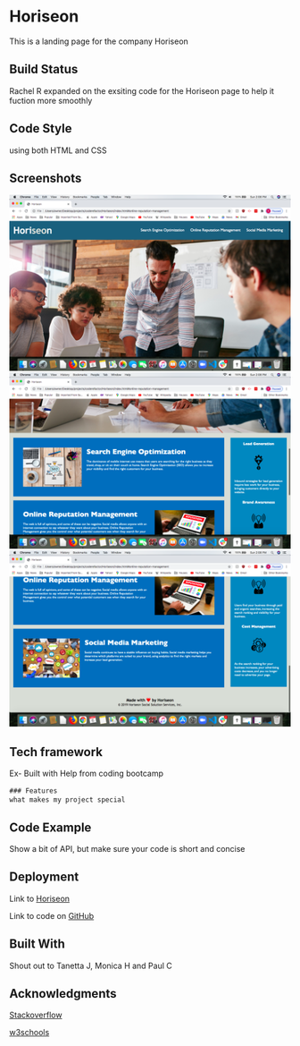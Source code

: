 
# Horiseon 

This is a landing page for the company Horiseon

## Build Status 

Rachel R expanded on the exsiting code for the Horiseon page to help it fuction more smoothly 

## Code Style 

using both HTML and CSS

## Screenshots

![Top of page](project/../screenshots/Screen%20Shot%202020-12-06%20at%202.08.37%20PM.png)
![Middle of page](project/../screenshots/Screen%20Shot%202020-12-06%20at%202.08.47%20PM.png)
![Bottom of page](projcet/../screenshots/Screen%20Shot%202020-12-06%20at%202.08.52%20PM.png)

## Tech framework 

Ex-
    Built with
        Help from coding bootcamp

    ### Features 
    what makes my project special

## Code Example 

Show a bit of API, but make sure your code is short and concise

## Deployment 

Link to [Horiseon](https://github.com/rachel-reidenga/horiseon)

Link to code on [GitHub](https://github.com/Rachel-Reidenga/Horiseon/blob/Rachel-Reidenga.github.io/index.html)

## Built With 

Shout out to Tanetta J, Monica H and Paul C


## Acknowledgments 

[Stackoverflow](https://stackoverflow.com/) 

[w3schools](https://www.w3schools.com/)

